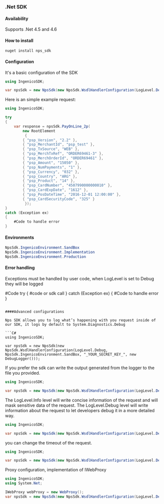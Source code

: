 ### .Net SDK


#### Availability
Supports .Net 4.5 and 4.6


#### How to install

```
nuget install nps_sdk
```

#### Configuration

It's a basic configuration of the SDK

```C#
using IngenicoSDK;

var npsSdk = new NpsSdk(new NpsSdk.WsdlHandlerConfiguration(LogLevel.Debug, NpsSdk.IngenicoEnvironment.SandBox, "_YOUR_SECRET_KEY_", new DebugLogger()));
```



Here is an simple example request:

```C#
using IngenicoSDK;

try
{
	var response = npsSdk.PayOnLine_2p(
	    new RootElement
	     {
		{ "psp_Version", "2.2" },
		{ "psp_MerchantId", "psp_test" },
		{ "psp_TxSource", "WEB" },
		{ "psp_MerchTxRef", "ORDER69461-3" },
		{ "psp_MerchOrderId", "ORDER69461" },
		{ "psp_Amount", "15050" },
		{ "psp_NumPayments", "1" },
		{ "psp_Currency", "032" },
		{ "psp_Country", "ARG" },
		{ "psp_Product", "14" },
		{ "psp_CardNumber", "4507990000000010" },
		{ "psp_CardExpDate", "1612" },
		{ "psp_PosDateTime", "2016-12-01 12:00:00" },
		{ "psp_CardSecurityCode", "325" }
	     });
}
catch (Exception ex)
{
	#Code to handle error
}
```

#### Environments

```C#
NpsSdk.IngenicoEnvironment.SandBox
NpsSdk.IngenicoEnvironment.Implementation
NpsSdk.IngenicoEnvironment.Production
```

#### Error handling

Exceptions must be handled by user code, when LogLevel is set to Debug they will be logged

#Code
try
{
	#code or sdk call
}
catch (Exception ex)
{
	#Code to handle error
}
```

####Advanced configurations

Nps SDK allows you to log what’s happening with you request inside of our SDK, it logs by default to System.Diagnostics.Debug

```C#
using IngenicoSDK;

var npsSdk = new NpsSdk(new NpsSdk.WsdlHandlerConfiguration(LogLevel.Debug, NpsSdk.IngenicoEnvironment.SandBox, "_YOUR_SECRET_KEY_", new DebugLogger()));
```


If you prefer the sdk can write the output generated from the logger to the file you provided.

```C#
using IngenicoSDK;

var npsSdk = new NpsSdk(new NpsSdk.WsdlHandlerConfiguration(LogLevel.Debug, NpsSdk.IngenicoEnvironment.SandBox, "_YOUR_SECRET_KEY_", new FileLogger("path/to/your/file.log")));
```

The LogLevel.Info level will write concise information of the request and will mask sensitive data of the request. 
The LogLevel.Debug level will write information about the request to let developers debug it in a more detailed way.

```C#
using IngenicoSDK;

var npsSdk = new NpsSdk(new NpsSdk.WsdlHandlerConfiguration(LogLevel.Debug, NpsSdk.IngenicoEnvironment.SandBox, "_YOUR_SECRET_KEY_", new DebugLogger()));
```

you can change the timeout of the request.

```C#
using IngenicoSDK;

var npsSdk = new NpsSdk(new NpsSdk.WsdlHandlerConfiguration(LogLevel.Debug, NpsSdk.IngenicoEnvironment.SandBox, "_YOUR_SECRET_KEY_", new DebugLogger(), 60));
```

Proxy configuration, implementation of IWebProxy

```C#
using IngenicoSDK;
using System.Net;

IWebProxy webProxy = new WebProxy();
var npsSdk = new NpsSdk(new NpsSdk.WsdlHandlerConfiguration(LogLevel.Debug, NpsSdk.IngenicoEnvironment.SandBox, "_YOUR_SECRET_KEY_", new DebugLogger(), 60, webProxy));
```

